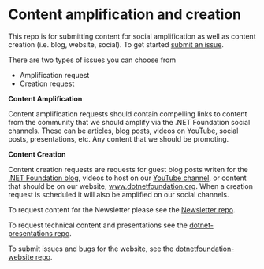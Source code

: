 # Content amplification and creation
This repo is for submitting content for social amplification as well as content creation (i.e. blog, website, social). To get started [submit an issue](https://github.com/dotnet-foundation/content/issues/new/choose). 

There are two types of issues you can choose from
- Amplification request
- Creation request

**Content Amplification**

Content amplification requests should contain compelling links to content from the community that we should amplify via the .NET Foundation social channels. These can be articles, blog posts, videos on YouTube, social posts, presentations, etc. Any content that we should be promoting. 

**Content Creation**

Content creation requests are requests for guest blog posts writen for the [.NET Foundation blog](https://dotnetfoundation.org/blog), videos to host on our [YouTube channel](http://www.youtube.com/c/NETFoundation), or content that should be on our website, www.dotnetfoundation.org. When a creation request is scheduled it will also be amplified on our social channels.  

To request content for the Newsletter please see the [Newsletter repo](https://github.com/dotnet-foundation/newsletter).

To request technical content and presentations see the [dotnet-presentations repo](https://github.com/dotnet-presentations).

To submit issues and bugs for the website, see the [dotnetfoundation-website repo](https://github.com/dotnet-foundation/dotnetfoundation-website).
